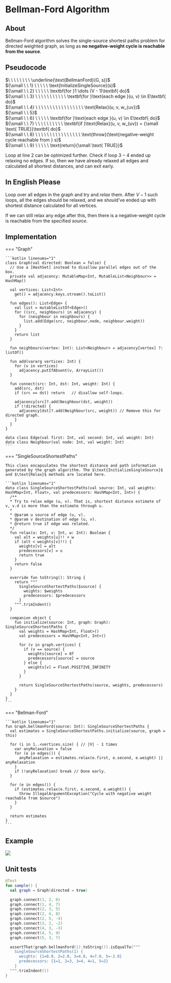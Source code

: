 # Bellman-Ford Algorithm

<style>
.md-logo img {
  content: url('/data-structures/graph/network-light.svg');
}

:root [data-md-color-scheme=slate] .md-logo img  {
  content: url('/data-structures/graph/network-dark.svg');
}
</style>

## About

Bellman-Ford algorithm solves the single-source shortest paths problem for directed weighted graph, as long as **no negative-weight cycle is reachable from the $\textbf{source}$**.

## Pseudocode

$\ \ \ \ \ \ \ \ \underline{\text{BellmanFord}(G, s)}$ <br>
${\small \ \ 1} \ \ \ \ \ \text{InitializeSingleSource}(s)$ <br>
${\small \ \ 2} \ \ \ \ \ \textbf{for }1 \dots (V - 1)\textbf{ do}$ <br>
${\small \ \ 3} \ \ \ \ \ \ \ \ \ \ \ \textbf{for }\text{each edge }(u, v) \in E\textbf{ do}$ <br>
${\small \ \ 4} \ \ \ \ \ \ \ \ \ \ \ \ \ \ \ \ \ \text{Relax}(u, v, w_{uv})$ <br>
${\small \ \ 5}$ <br>
${\small \ \ 6} \ \ \ \ \ \textbf{for }\text{each edge }(u, v) \in E\textbf{ do}$ <br>
${\small \ \ 7} \ \ \ \ \ \ \ \ \ \ \textbf{if }\text{Relax}(u, v, w_{uv}) = {\small \text{ TRUE}}\textbf{ do}$ <br>
${\small \ \ 8} \ \ \ \ \ \ \ \ \ \ \ \ \ \ \ \ \text{throw}(\text{negative-weight cycle reachable from } s)$ <br>
${\small \ \ 9} \ \ \ \ \ \text{return}{\small \text{ TRUE}}$ <br>

Loop at line $2$ can be optimized further. Check if loop $3-4$ ended up relaxing no edges. If so, then we have already relaxed all edges and calculated all shortest distances, and can exit early.

## In English Please

Loop over all edges in the graph and try and _relax_ them. After $V-1$ such loops, all the edges should be relaxed, and we should've ended up with shortest distance calculated for all vertices.

If we can still relax any edge after this, then there is a negative-weight cycle is reachable from the specified $source$.

## Implementation

=== "Graph"

    ```kotlin linenums="1"
    class Graph(val directed: Boolean = false) {
      // Use a [HashSet] instead to disallow parallel edges out of the box.
      private val adjacency: MutableMap<Int, MutableList<Neighbour>> = HashMap()

      val vertices: List<Int>
        get() = adjacency.keys.stream().toList()

      fun edges(): List<Edge> {
        val list = mutableListOf<Edge>()
        for ((src, neighbours) in adjacency) {
          for (neighbour in neighbours) {
            list.add(Edge(src, neighbour.node, neighbour.weight))
          }
        }
        return list
      }

      fun neighbours(vertex: Int): List<Neighbour> = adjacency[vertex] ?: listOf()

      fun add(vararg vertices: Int) {
        for (v in vertices)
          adjacency.putIfAbsent(v, ArrayList())
      }

      fun connect(src: Int, dst: Int, weight: Int) {
        add(src, dst)
        if (src == dst) return   // disallow self-loops.

        adjacency[src]?.add(Neighbour(dst, weight))
        if (!directed) {
          adjacency[dst]?.add(Neighbour(src, weight)) // Remove this for directed graph.
        }
      }
    }

    data class Edge(val first: Int, val second: Int, val weight: Int)
    data class Neighbour(val node: Int, val weight: Int)
    ```

=== "SingleSourceShortestPaths"

    This class encapsulates the shortest distance and path information generated by the graph algorithm. The $\text{InitializeSingleSource}$ and $\text{Relax}$ methods are located here.

    ```kotlin linenums="1"
    data class SingleSourceShortestPaths(val source: Int, val weights: HashMap<Int, Float>, val predecessors: HashMap<Int, Int>) {
      /**
      * Try to relax edge (u, v). That is, shortest distance estimate of v, v.d is more than the estimate through u.
      *
      * @param u source of edge (u, v).
      * @param v destination of edge (u, v).
      * @return true if edge was related.
      */
      fun relax(u: Int, v: Int, w: Int): Boolean {
        val alt = weights[u]!! + w
        if (alt < weights[v]!!) {
          weights[v] = alt
          predecessors[v] = u
          return true
        }
        return false
      }

      override fun toString(): String {
        return """
          SingleSourceShortestPaths($source) {
            weights: $weights
            predecessors: $predecessors
          }
        """.trimIndent()
      }

      companion object {
        fun initialize(source: Int, graph: Graph): SingleSourceShortestPaths {
          val weights = HashMap<Int, Float>()
          val predecessors = HashMap<Int, Int>()

          for (v in graph.vertices) {
            if (v == source) {
              weights[source] = 0f
              predecessors[source] = source
            } else {
              weights[v] = Float.POSITIVE_INFINITY
            }
          }

          return SingleSourceShortestPaths(source, weights, predecessors)
        }
      }
    }
    ```

=== "Bellman-Ford"

    ```kotlin linenums="1"
    fun Graph.bellmanFord(source: Int): SingleSourceShortestPaths {
      val estimates = SingleSourceShortestPaths.initialize(source, graph = this)

      for (i in 1..<vertices.size) { // |V| - 1 times
        var anyRelaxation = false
        for (e in edges()) {
          anyRelaxation = estimates.relax(e.first, e.second, e.weight) || anyRelaxation
        }
        if (!anyRelaxation) break // Done early.
      }

      for (e in edges()) {
        if (estimates.relax(e.first, e.second, e.weight)) {
          throw IllegalArgumentException("Cycle with negative weight reachable from $source")
        }
      }

      return estimates
    }
    ```

## Example

![](bellman-ford-example.png)

## Unit tests

```kotlin linenums="1"
@Test
fun sample() {
  val graph = Graph(directed = true)

  graph.connect(1, 2, 6)
  graph.connect(1, 4, 7)
  graph.connect(2, 3, 5)
  graph.connect(2, 4, 8)
  graph.connect(2, 5, -4)
  graph.connect(3, 2, -2)
  graph.connect(4, 3, -3)
  graph.connect(4, 5, 9)
  graph.connect(5, 3, 7)

  assertThat(graph.bellmanFord(1).toString()).isEqualTo("""
    SingleSourceShortestPaths(1) {
      weights: {1=0.0, 2=2.0, 3=4.0, 4=7.0, 5=-2.0}
      predecessors: {1=1, 2=3, 3=4, 4=1, 5=2}
    }
  """.trimIndent())
}
```
